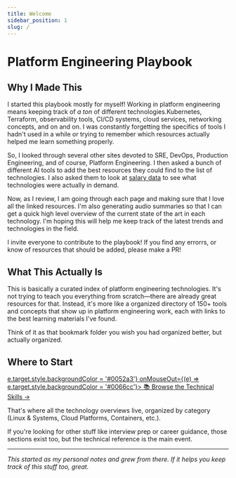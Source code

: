 ```yaml
---
title: Welcome
sidebar_position: 1
slug: /
---
```


# Platform Engineering Playbook

## Why I Made This

I started this playbook mostly for myself! Working in platform engineering means keeping track of _a ton_ of different technologies.Kubernetes, Terraform, observability tools, CI/CD systems, cloud services, networking concepts, and on and on. I was constantly forgetting the specifics of tools I hadn't used in a while or trying to remember which resources actually helped me learn something properly.

So, I looked through several other sites devoted to SRE, DevOps, Production Engineering, and of course, Platform Engineering. I then asked a bunch of different AI tools to add the best resources they could find to the list of technologies. I also asked them to look at [salary data](https://platformengineeringplaybook.com/blog/why-elasticsearch-engineers-earn-more-than-cloud-architects) to see what technologies were actually in demand.

Now, as I review, I am going through each page and making sure that I love all the linked resources. I'm also generating audio summaries so that I can get a quick high level overview of the current state of the art in each technology. I'm hoping this will help me keep track of the latest trends and technologies in the field.

I invite everyone to contribute to the playbook! If you find any errorrs, or know of resources that should be added, please make a PR!

## What This Actually Is

This is basically a curated index of platform engineering technologies. It's not trying to teach you everything from scratch—there are already great resources for that. Instead, it's more like a organized directory of 150+ tools and concepts that show up in platform engineering work, each with links to the best learning materials I've found.

Think of it as that bookmark folder you wish you had organized better, but actually organized.

## Where to Start

<div style={{textAlign: 'center', margin: '2rem 0'}}>
<a href="/technical-skills" style={{
  display: 'inline-block',
  padding: '1rem 2rem',
  fontSize: '1.2rem',
  fontWeight: 'bold',
  color: 'white',
  backgroundColor: '#0066cc',
  borderRadius: '8px',
  textDecoration: 'none',
  border: 'none',
  cursor: 'pointer',
  transition: 'background-color 0.2s ease'
}} onMouseOver={(e) => e.target.style.backgroundColor = '#0052a3'} onMouseOut={(e) => e.target.style.backgroundColor = '#0066cc'}>
📚 Browse the Technical Skills →
</a>
</div>

That's where all the technology overviews live, organized by category (Linux & Systems, Cloud Platforms, Containers, etc.).

If you're looking for other stuff like interview prep or career guidance, those sections exist too, but the technical reference is the main event.

---

_This started as my personal notes and grew from there. If it helps you keep track of this stuff too, great._
